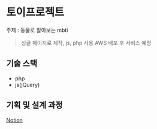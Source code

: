# 토이프로젝트
주제 : 동물로 알아보는 mbti
> 싱글 페이지로 제작, js, php 사용
> AWS 배포 후 서비스 예정

## 기술 스택 
- php
- js(jQuery)

## 기획 및 설계 과정

[Notion](https://www.notion.so/mokhs/mbti-52675f5af0b345b789b2ba193f3995b8 "Notion Link")
